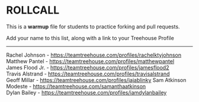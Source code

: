 # ROLLCALL

This is a **warmup** file for students to practice forking and pull requests.

Add your name to this list, along with a link to your Treehouse Profile

---

Rachel Johnson - https://teamtreehouse.com/profiles/rachelktyjohnson  
Matthew Pantel - https://teamtreehouse.com/profiles/matthewpantel  
James Flood Jr. - https://teamtreehouse.com/profiles/jamesflood2  
Travis Alstrand - https://teamtreehouse.com/profiles/travisalstrand  
Geoff Millar - https://teamtreehouse.com/profiles/jajablinky
Sam Atkinson Modeste - https://teamtreehouse.com/samanthaatkinson  
Dylan Bailey - https://teamtreehouse.com/profiles/iamdylanbailey